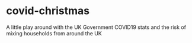 # covid-christmas
A little play around with the UK Government COVID19 stats and the risk of mixing households from around the UK
